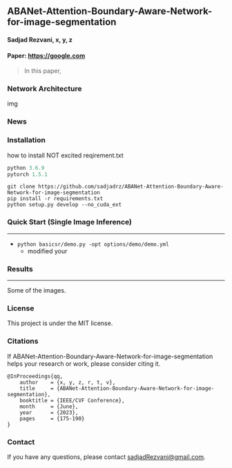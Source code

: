 ABANet-Attention-Boundary-Aware-Network-for-image-segmentation
---
#### Sadjad Rezvani, x, y, z
#### Paper: https://google.com
> In this paper,

### Network Architecture
img

### News

### Installation
how to  install
NOT excited reqirement.txt 

```python
python 3.6.9
pytorch 1.5.1
```
```
git clone https://github.com/sadjadrz/ABANet-Attention-Boundary-Aware-Network-for-image-segmentation
pip install -r requirements.txt
python setup.py develop --no_cuda_ext
```

### Quick Start (Single Image Inference)
---
* ```python basicsr/demo.py -opt options/demo/demo.yml```
  * modified your
 
### Results
---
Some of the images.

### License

This project is under the MIT license.

### Citations

If ABANet-Attention-Boundary-Aware-Network-for-image-segmentation helps your research or work, please consider citing it.
```
@InProceedings{qq,
    author    = {x, y, z, r, t, v},
    title     = {ABANet-Attention-Boundary-Aware-Network-for-image-segmentation},
    booktitle = {IEEE/CVF Conference},
    month     = {June},
    year      = {2023},
    pages     = {175-190}
}
```

### Contact
If you have any questions, please contact sadjadRezvani@gmail.com.
